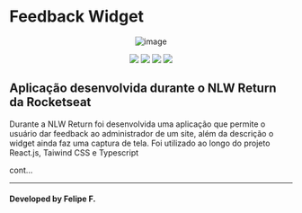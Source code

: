 # Feedback Widget

<div align="center">

![image](https://user-images.githubusercontent.com/2619027/166560403-6fcef1c6-e9e5-49f8-9f09-ba94f08271cd.png)

  <div>
      <img src="https://img.shields.io/github/repo-size/felpfsf/rocketseat-nlwr-impulse">
      <img src="https://img.shields.io/github/last-commit/felpfsf/rocketseat-nlwr-impulse">
      <img src="https://img.shields.io/github/languages/count/felpfsf/rocketseat-nlwr-impulse">
      <img src="https://img.shields.io/github/languages/top/felpfsf/rocketseat-nlwr-impulse">
  </div>
  
  </div>

## Aplicação desenvolvida durante o NLW Return da Rocketseat

Durante a NLW Return foi desenvolvida uma aplicação que permite o usuário dar feedback ao administrador de um site, além da descrição o widget ainda faz uma captura de tela. Foi utilizado ao longo do projeto React.js, Taiwind CSS e Typescript 

cont...

---

#### Developed by Felipe F.
